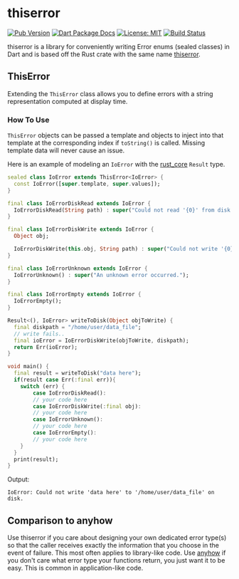 # thiserror
[![Pub Version](https://img.shields.io/pub/v/thiserror.svg)](https://pub.dev/packages/thiserror)
[![Dart Package Docs](https://img.shields.io/badge/documentation-pub.dev-blue.svg)](https://pub.dev/documentation/thiserror/latest/)
[![License: MIT](https://img.shields.io/badge/license-MIT-purple.svg)](https://opensource.org/licenses/MIT)
[![Build Status](https://github.com/mcmah309/thiserror/actions/workflows/dart.yml/badge.svg)](https://github.com/mcmah309/thiserror/actions)

thiserror is a library for conveniently writing Error enums (sealed classes) in Dart and is based off the Rust crate
with the same name [thiserror](https://github.com/dtolnay/thiserror).

## ThisError

Extending the `ThisError` class allows you to define errors with a string representation computed at display time. 

### How To Use
`ThisError` objects can be passed a template and objects to inject into that template at the corresponding index if `toString()` is called. 
Missing template data will never cause an issue.

Here is an example of modeling an `IoError` with the [rust_core](https://github.com/mcmah309/rust_core) `Result` type.
```dart
sealed class IoError extends ThisError<IoError> {
  const IoError([super.template, super.values]);
}

final class IoErrorDiskRead extends IoError {
  IoErrorDiskRead(String path) : super("Could not read '{0}' from disk.", [path]);
}

final class IoErrorDiskWrite extends IoError {
  Object obj;

  IoErrorDiskWrite(this.obj, String path) : super("Could not write '{0}' to '{1}' on disk.", [obj, path]);
}

final class IoErrorUnknown extends IoError {
  IoErrorUnknown() : super("An unknown error occurred.");
}

final class IoErrorEmpty extends IoError {
  IoErrorEmpty();
}

Result<(), IoError> writeToDisk(Object objToWrite) {
  final diskpath = "/home/user/data_file";
  // write fails..
  final ioError = IoErrorDiskWrite(objToWrite, diskpath);
  return Err(ioError);
}

void main() {
  final result = writeToDisk("data here");
  if(result case Err(:final err)){
    switch (err) {
        case IoErrorDiskRead():
        // your code here
        case IoErrorDiskWrite(:final obj):
        // your code here
        case IoErrorUnknown():
        // your code here
        case IoErrorEmpty():
        // your code here
    }
  }
  print(result);
}
```
Output:
```
IoError: Could not write 'data here' to '/home/user/data_file' on disk.
```

## Comparison to anyhow
Use thiserror if you care about designing your own dedicated error type(s) so that the caller receives exactly the information that you choose in the event of failure. This most often applies to library-like code. Use [anyhow](https://pub.dev/packages/anyhow) if you don't care what error type your functions return, you just want it to be easy. This is common in application-like code.